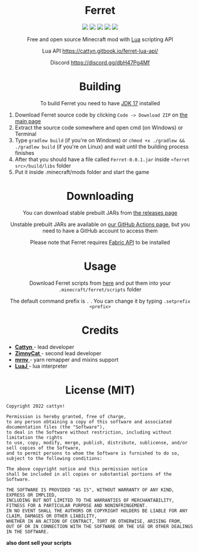 <div align="center">

# Ferret

![](https://img.shields.io/github/downloads/cattyngmd/ferret/total) ![](https://img.shields.io/github/commit-activity/w/cattyngmd/ferret) ![](https://img.shields.io/tokei/lines/github/cattyngmd/ferret) <a href="https://discord.gg/dbH47Pg4Mf"><img src="https://img.shields.io/discord/928792065649819698" /></a> ![](https://img.shields.io/github/workflow/status/cattyngmd/ferret/Gradle%20Build)

Free and open source Minecraft mod with [Lua](https://en.wikipedia.org/wiki/Lua_(programming_language)) scripting API

Lua API https://cattyn.gitbook.io/ferret-lua-api/

Discord https://discord.gg/dbH47Pg4Mf
  
# Building
  
To build Ferret you need to have [JDK 17](https://www.oracle.com/java/technologies/javase/jdk17-archive-downloads.html) installed
  
</div>

1. Download Ferret source code by clicking `Code -> Download ZIP` on [the main page](https://github.com/cattyngmd/Ferret)
2. Extract the source code somewhere and open cmd (on Windows) or Terminal
3. Type `gradlew build` (if you're on Windows) or `chmod +x ./gradlew && ./gradlew build` (if you're on Linux) and wait until the building process finishes
4. After that you should have a file called `Ferret-0.0.1.jar` inside `<ferret src>/build/libs` folder
5. Put it inside .minecraft/mods folder and start the game

<div align="center">
  
# Downloading
  
You can download stable prebuilt JARs from [the releases page](https://github.com/cattyngmd/Ferret/releases)

Unstable prebuilt JARs are available on [our GitHub Actions page](https://github.com/cattyngmd/Ferret/actions), but you need to have a GitHub account to access them
  
Please note that Ferret requires [Fabric API](https://www.curseforge.com/minecraft/mc-mods/fabric-api) to be installed

# Usage
  
Download Ferret scripts from [here](https://github.com/cattyngmd/Ferret-Scripts) and put them into your `.minecraft/ferret/scripts` folder

The default command prefix is `.` . You can change it by typing `.setprefix <prefix>`
  
# Credits

</div>

- <a href="https://github.com/cattyngmd"> **Cattyn** </a> - lead developer
- <a href="https://github.com/zimnycat"> **ZimnyCat** </a> - second lead developer
- <a href="https://github.com/mr-nv"> **mrnv** </a> - yarn remapper and mixins support
- <a href="https://github.com/luaj/luaj"> **LuaJ** </a> - lua interpreter

<div align="center">
  
# License (MIT)
  
  </div>

```
Copyright 2022 cattyn!

Permission is hereby granted, free of charge,
to any person obtaining a copy of this software and associated documentation files (the "Software"),
to deal in the Software without restriction, including without limitation the rights
to use, copy, modify, merge, publish, distribute, sublicense, and/or sell copies of the Software,
and to permit persons to whom the Software is furnished to do so, subject to the following conditions:

The above copyright notice and this permission notice
shall be included in all copies or substantial portions of the Software.

THE SOFTWARE IS PROVIDED "AS IS", WITHOUT WARRANTY OF ANY KIND, EXPRESS OR IMPLIED,
INCLUDING BUT NOT LIMITED TO THE WARRANTIES OF MERCHANTABILITY,
FITNESS FOR A PARTICULAR PURPOSE AND NONINFRINGEMENT.
IN NO EVENT SHALL THE AUTHORS OR COPYRIGHT HOLDERS BE LIABLE FOR ANY CLAIM, DAMAGES OR OTHER LIABILITY,
WHETHER IN AN ACTION OF CONTRACT, TORT OR OTHERWISE, ARISING FROM,
OUT OF OR IN CONNECTION WITH THE SOFTWARE OR THE USE OR OTHER DEALINGS IN THE SOFTWARE.
```

**also dont sell your scripts**
